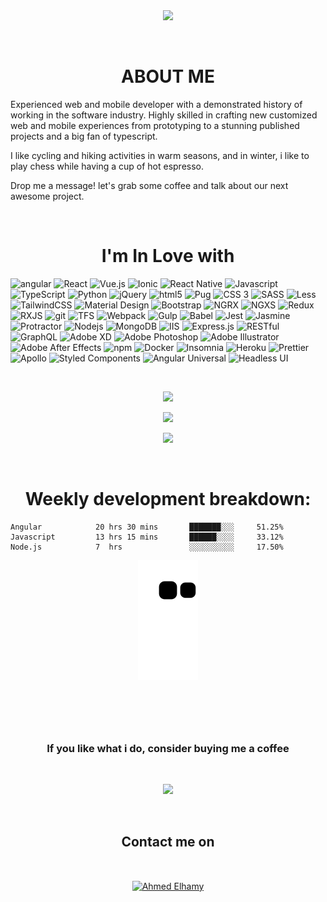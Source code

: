 <!-- ![](https://komarev.com/ghpvc/?username=Ahmed-Elhamy-Allam&color=blueviolet&label=Profile+Views) -->

<div align="center">
<!-- <img src="https://c.tenor.com/7tlM7VOBit8AAAAC/night-tutorials-indo-hanging-light.gif"> -->
<img src="https://i.pinimg.com/originals/8b/35/fe/8b35fef55fba1a201c9c7a11d3ec3d64.gif">
</div>

&nbsp;

<h1 align="center">
  ABOUT ME
</h1>

Experienced web and mobile developer with a demonstrated history of working in the software industry. Highly skilled in crafting new customized web and mobile experiences from prototyping to a stunning published projects and a big fan of typescript.

I like cycling and hiking activities in warm seasons, and in winter, i like to play chess while having a cup of hot espresso.

Drop me a message! let's grab some coffee and talk about our next awesome project.

&nbsp;

<h1 align="center">
I'm In Love with
</h1>
<p>
<img alt="angular" src="https://img.shields.io/badge/-Angular-DD0031?style=flat-square&logo=angular&logoColor=white" />
<img alt="React" src="https://img.shields.io/badge/-React-61DAFB?style=flat-square&logo=React&logoColor=black" />
<img alt="Vue.js" src="https://img.shields.io/badge/-Vue.js-4FC08D?style=flat-square&logo=Vue.js&logoColor=white" />
<img alt="Ionic" src="https://img.shields.io/badge/-Ionic-3880FF?style=flat-square&logo=Ionic&logoColor=white" />
<img alt="React Native" src="https://img.shields.io/badge/-React Native-61DAFB?style=flat-square&logo=React&logoColor=black" />
<img alt="Javascript" src="https://img.shields.io/badge/-JavaScript-F7DF1E?style=flat-square&logo=JavaScript&logoColor=black" />
<img alt="TypeScript" src="https://img.shields.io/badge/-TypeScript-007ACC?style=flat-square&logo=typescript&logoColor=white" />
<img alt="Python" src="https://img.shields.io/badge/-Python-3776AB?style=flat-square&logo=Python&logoColor=white" />
<img alt="jQuery" src="https://img.shields.io/badge/-jQuery-0769AD?style=flat-square&logo=jQuery&logoColor=white" />
<img alt="html5" src="https://img.shields.io/badge/-HTML5-E34F26?style=flat-square&logo=html5&logoColor=white" />
<img alt="Pug" src="https://img.shields.io/badge/-Pug-A86454?style=flat-square&logo=Pug&logoColor=white" />
<img alt="CSS 3" src="https://img.shields.io/badge/-CSS 3-1572B6?style=flat-square&logo=CSS3&logoColor=white" />
<img alt="SASS" src="https://img.shields.io/badge/-SASS-CC6699?style=flat-square&logo=SASS&logoColor=white" />
<img alt="Less" src="https://img.shields.io/badge/-Less-1D365D?style=flat-square&logo=Less&logoColor=white" />
<img alt="TailwindCSS" src="https://img.shields.io/badge/-TailwindCSS-13aa52?style=flat-square&logo=tailwindcss&logoColor=white" />
<img alt="Material Design" src="https://img.shields.io/badge/-Material Design-757575?style=flat-square&logo=materialDesign&logoColor=white" />
<img alt="Bootstrap" src="https://img.shields.io/badge/-Bootstrap-7952B3?style=flat-square&logo=Bootstrap&logoColor=white" />
<img alt="NGRX" src="https://img.shields.io/badge/-NGRX-13aa52?style=flat-square&logo=NGRX&logoColor=white" />
<img alt="NGXS" src="https://img.shields.io/badge/-NGXS-13aa52?style=flat-square&logo=NGXS&logoColor=white" />
<img alt="Redux" src="https://img.shields.io/badge/-Redux-764ABC?style=flat-square&logo=Redux&logoColor=white" />
<img alt="RXJS" src="https://img.shields.io/badge/-RXJS-B7178C?style=flat-square&logo=ReactiveX&logoColor=white" />
<img alt="git" src="https://img.shields.io/badge/-Git-F05032?style=flat-square&logo=git&logoColor=white" />
<img alt="TFS" src="https://img.shields.io/badge/-TFS-00539F?style=flat-square&logo=TFS&logoColor=white" />
<img alt="Webpack" src="https://img.shields.io/badge/-Webpack-8DD6F9?style=flat-square&logo=webpack&logoColor=black" /> 
<img alt="Gulp" src="https://img.shields.io/badge/-Gulp-CF4647?style=flat-square&logo=Gulp&logoColor=white" /> 
<img alt="Babel" src="https://img.shields.io/badge/-Babel-F9DC3E?style=flat-square&logo=Babel&logoColor=black" />
<img alt="Jest" src="https://img.shields.io/badge/-Jest-C21325?style=flat-square&logo=Jest&logoColor=white" />
<img alt="Jasmine" src="https://img.shields.io/badge/-Jasmine-8A4182?style=flat-square&logo=Jasmine&logoColor=white" />
<img alt="Protractor" src="https://img.shields.io/badge/-Protractor-ED163A?style=flat-square&logo=Protractor&logoColor=white" />
<img alt="Nodejs" src="https://img.shields.io/badge/-Nodejs-43853d?style=flat-square&logo=Node.js&logoColor=white" />
<img alt="MongoDB" src="https://img.shields.io/badge/-MongoDB-13aa52?style=flat-square&logo=mongodb&logoColor=white" />
<img alt="IIS" src="https://img.shields.io/badge/-IIS-5E5E5E?style=flat-square&logo=Microsoft&logoColor=white" />
<img alt="Express.js" src="https://img.shields.io/badge/-Express.js-000000?style=flat-square&logo=Express&logoColor=white" />
<img alt="RESTful" src="https://img.shields.io/badge/-RESTful-5890FF?style=flat-square&logo=RESTful&logoColor=white" />
<img alt="GraphQL" src="https://img.shields.io/badge/-GraphQL-E10098?style=flat-square&logo=graphql&logoColor=white" />
<img alt="Adobe XD" src="https://img.shields.io/badge/-Adobe XD-FF61F6?style=flat-square&logo=adobeXD&logoColor=white" />
<img alt="Adobe Photoshop" src="https://img.shields.io/badge/-Adobe Photoshop-31A8FF?style=flat-square&logo=Adobe Photoshop&logoColor=white" />
<img alt="Adobe Illustrator" src="https://img.shields.io/badge/-Adobe Illustrator-FF9A00?style=flat-square&logo=Adobe Illustrator&logoColor=white" />
<img alt="Adobe After Effects" src="https://img.shields.io/badge/-Adobe After Effects-9999FF?style=flat-square&logo=Adobe After Effects&logoColor=white" />
<img alt="npm" src="https://img.shields.io/badge/-NPM-CB3837?style=flat-square&logo=npm&logoColor=white" />
<img alt="Docker" src="https://img.shields.io/badge/-Docker-46a2f1?style=flat-square&logo=docker&logoColor=white" />
<img alt="Insomnia" src="https://img.shields.io/badge/-Insomnia-5849BE?style=flat-square&logo=insomnia&logoColor=white" />
<img alt="Heroku" src="https://img.shields.io/badge/-Heroku-430098?style=flat-square&logo=heroku&logoColor=white" />
<img alt="Prettier" src="https://img.shields.io/badge/-Prettier-F7B93E?style=flat-square&logo=prettier&logoColor=black" />
<img alt="Apollo" src="https://img.shields.io/badge/-Apollo%20GraphQL-311C87?style=flat-square&logo=apollo-graphql&logoColor=white" />
<img alt="Styled Components" src="https://img.shields.io/badge/-Styled_Components-db7092?style=flat-square&logo=styled-components&logoColor=white" />
<img alt="Angular Universal" src="https://img.shields.io/badge/-Angular Universal-DD0031?style=flat-square&logo=angularuniversal&logoColor=white" />
<img alt="Headless UI" src="https://img.shields.io/badge/-Headless UI-66E3FF?style=flat-square&logo=Headless UI&logoColor=black" />
<!-- <table>
  <tr>
    <td>Technology </td>
  </tr>
  <tr>
    <td>Frameworks</td>
    <td>
      <img alt="angular" src="https://img.shields.io/badge/-Angular-DD0031?style=flat-square&logo=angular&logoColor=white" />
      <img alt="React" src="https://img.shields.io/badge/-React-61DAFB?style=flat-square&logo=React&logoColor=black" />
      <img alt="Vue.js" src="https://img.shields.io/badge/-Vue.js-4FC08D?style=flat-square&logo=Vue.js&logoColor=white" />
    </td>
  </tr>
  <tr>
    <td>Mobile Development</td>
    <td>
      <img alt="Ionic" src="https://img.shields.io/badge/-Ionic-3880FF?style=flat-square&logo=Ionic&logoColor=white" />
      <img alt="React Native" src="https://img.shields.io/badge/-React Native-61DAFB?style=flat-square&logo=React&logoColor=black" />
    </td>
  </tr>
  <tr>
    <td>Languages</td>
    <td>
      <img alt="Javascript" src="https://img.shields.io/badge/-JavaScript-F7DF1E?style=flat-square&logo=JavaScript&logoColor=black" />
      <img alt="TypeScript" src="https://img.shields.io/badge/-TypeScript-007ACC?style=flat-square&logo=typescript&logoColor=white" />
      <img alt="Python" src="https://img.shields.io/badge/-Python-3776AB?style=flat-square&logo=Python&logoColor=white" />
      <img alt="jQuery" src="https://img.shields.io/badge/-jQuery-0769AD?style=flat-square&logo=jQuery&logoColor=white" />
    </td>
  </tr>
  <tr>
    <td>Templates</td>
    <td>
      <img alt="html5" src="https://img.shields.io/badge/-HTML5-E34F26?style=flat-square&logo=html5&logoColor=white" />
      <img alt="Pug" src="https://img.shields.io/badge/-Pug-A86454?style=flat-square&logo=Pug&logoColor=white" />
    </td>
  </tr>
  <tr>
    <td>Styling</td>
    <td>
      <img alt="CSS 3" src="https://img.shields.io/badge/-CSS 3-1572B6?style=flat-square&logo=CSS3&logoColor=white" />
      <img alt="SASS" src="https://img.shields.io/badge/-SASS-CC6699?style=flat-square&logo=SASS&logoColor=white" />
      <img alt="Less" src="https://img.shields.io/badge/-Less-1D365D?style=flat-square&logo=Less&logoColor=white" />
    </td>
  </tr>
  <tr>
    <td>UI Libraries</td>
    <td>
      <img alt="TailwindCSS" src="https://img.shields.io/badge/-TailwindCSS-13aa52?style=flat-square&logo=tailwindcss&logoColor=white" />
      <img alt="Material Design" src="https://img.shields.io/badge/-Material Design-757575?style=flat-square&logo=materialDesign&logoColor=white" />
      <img alt="Bootstrap" src="https://img.shields.io/badge/-Bootstrap-7952B3?style=flat-square&logo=Bootstrap&logoColor=white" />
    </td>
  </tr>
  <tr>
    <td>State Management / JS Libraries</td>
    <td>
      <img alt="NGRX" src="https://img.shields.io/badge/-NGRX-13aa52?style=flat-square&logo=NGRX&logoColor=white" />
      <img alt="NGXS" src="https://img.shields.io/badge/-NGXS-13aa52?style=flat-square&logo=NGXS&logoColor=white" />
      <img alt="Redux" src="https://img.shields.io/badge/-Redux-764ABC?style=flat-square&logo=Redux&logoColor=white" />
      <img alt="RXJS" src="https://img.shields.io/badge/-RXJS-B7178C?style=flat-square&logo=ReactiveX&logoColor=white" />
    </td>
  </tr>
  <tr>
    <td>Version Control tools</td>
    <td>
      <img alt="git" src="https://img.shields.io/badge/-Git-F05032?style=flat-square&logo=git&logoColor=white" />
      <img alt="TFS" src="https://img.shields.io/badge/-TFS-00539F?style=flat-square&logo=TFS&logoColor=white" />
    </td>
  </tr>
  <tr>
    <td>Bundlers and task runners</td>
    <td>
        <img alt="Webpack" src="https://img.shields.io/badge/-Webpack-8DD6F9?style=flat-square&logo=webpack&logoColor=black" /> 
        <img alt="Gulp" src="https://img.shields.io/badge/-Gulp-CF4647?style=flat-square&logo=Gulp&logoColor=white" /> 
        <img alt="Babel" src="https://img.shields.io/badge/-Babel-F9DC3E?style=flat-square&logo=Babel&logoColor=black" /> 
    </td>
  </tr>
  <tr>
    <td>Unit Testing / E2E testing</td>
    <td>
      <img alt="Jest" src="https://img.shields.io/badge/-Jest-C21325?style=flat-square&logo=Jest&logoColor=white" />
      <img alt="Jasmine" src="https://img.shields.io/badge/-Jasmine-8A4182?style=flat-square&logo=Jasmine&logoColor=white" />
      <img alt="Protractor" src="https://img.shields.io/badge/-Protractor-ED163A?style=flat-square&logo=Protractor&logoColor=white" />
    </td>
  </tr>
  <tr>
    <td>Backend Languages</td>
    <td>
      <img alt="Nodejs" src="https://img.shields.io/badge/-Nodejs-43853d?style=flat-square&logo=Node.js&logoColor=white" />
    </td>
  </tr>
  <tr>
    <td>Databases</td>
    <td>
        <img alt="MongoDB" src="https://img.shields.io/badge/-MongoDB-13aa52?style=flat-square&logo=mongodb&logoColor=white" />
    </td>
  </tr>
  <tr>
    <td>Servers</td>
    <td>
      <img alt="IIS" src="https://img.shields.io/badge/-IIS-5E5E5E?style=flat-square&logo=Microsoft&logoColor=white" />
      <img alt="Express.js" src="https://img.shields.io/badge/-Express.js-000000?style=flat-square&logo=Express&logoColor=white" />
    </td>
  </tr>
    <td>APIs</td>
    <td>
        <img alt="RESTful" src="https://img.shields.io/badge/-RESTful-5890FF?style=flat-square&logo=RESTful&logoColor=white" />
        <img alt="GraphQL" src="https://img.shields.io/badge/-GraphQL-E10098?style=flat-square&logo=graphql&logoColor=white" />
    </td>
  </tr>
  </tr>
    <td>Design Tools</td>
    <td>
        <img alt="Adobe XD" src="https://img.shields.io/badge/-Adobe XD-FF61F6?style=flat-square&logo=adobeXD&logoColor=white" />
        <img alt="Adobe Photoshop" src="https://img.shields.io/badge/-Adobe Photoshop-31A8FF?style=flat-square&logo=Adobe Photoshop&logoColor=white" />
        <img alt="Adobe Illustrator" src="https://img.shields.io/badge/-Adobe Illustrator-FF9A00?style=flat-square&logo=Adobe Illustrator&logoColor=white" />
        <img alt="Adobe After Effects" src="https://img.shields.io/badge/-Adobe After Effects-9999FF?style=flat-square&logo=Adobe After Effects&logoColor=white" />
    </td>
  </tr>
  </tr>
    <td>Everyday use</td>
    <td>
      <img alt="npm" src="https://img.shields.io/badge/-NPM-CB3837?style=flat-square&logo=npm&logoColor=white" />
      <img alt="Docker" src="https://img.shields.io/badge/-Docker-46a2f1?style=flat-square&logo=docker&logoColor=white" />
      <img alt="Insomnia" src="https://img.shields.io/badge/-Insomnia-5849BE?style=flat-square&logo=insomnia&logoColor=white" />
      <img alt="Heroku" src="https://img.shields.io/badge/-Heroku-430098?style=flat-square&logo=heroku&logoColor=white" />
      <img alt="Prettier" src="https://img.shields.io/badge/-Prettier-F7B93E?style=flat-square&logo=prettier&logoColor=black" />
    </td>
  </tr>
  </tr>
    <td>Worth mentioning</td>
    <td>
      <img alt="Apollo" src="https://img.shields.io/badge/-Apollo%20GraphQL-311C87?style=flat-square&logo=apollo-graphql&logoColor=white" />
      <img alt="Styled Components" src="https://img.shields.io/badge/-Styled_Components-db7092?style=flat-square&logo=styled-components&logoColor=white" />
      <img alt="Angular Universal" src="https://img.shields.io/badge/-Angular Universal-DD0031?style=flat-square&logo=angularuniversal&logoColor=white" />
      <img alt="Headless UI" src="https://img.shields.io/badge/-Headless UI-66E3FF?style=flat-square&logo=Headless UI&logoColor=black" />
    </td>
  </tr>
</table> -->
</p>

&nbsp;

<p align="center">
  <img width="400px" src="https://github-readme-stats.vercel.app/api?username=Ahmed-Elhamy-Allam&show_icons=true&theme=tokyonight&hide_border=true&bg_color=1F222E" />

</p>
<p align="center">
    <img width="400px" src="https://github-readme-stats.vercel.app/api/top-langs/?username=Ahmed-Elhamy-Allam&layout=compact&theme=tokyonight&hide_border=true&bg_color=1F222E" />
</p>
<p align="center">
    <img width="400px" src="https://github-readme-streak-stats.herokuapp.com?user=Ahmed-Elhamy-Allam&theme=gotham&hide_border=true&fire=C77800&ring=DD910B&background=1F222E" />
</p>

&nbsp;

<h1 align="center">Weekly development breakdown: </h1>

```text
Angular            20 hrs 30 mins       ███████░░░     51.25%
Javascript         13 hrs 15 mins       ██████░░░░     33.12%
Node.js            7  hrs               ░░░░░░░░░░     17.50%
```

<div  align="center"> <img src="https://raw.githubusercontent.com/muhiqsimui/muhiqsimui/output/github-contribution-grid-snake.svg" /></div>

<h1>&nbsp;</h1>

<div align="center">
<h3>If you like what i do, consider buying me a coffee</h3>

&nbsp;

<a href="https://www.buymeacoffee.com/AhmedAllam"><img src="https://img.buymeacoffee.com/button-api/?text=Buy me a coffee&emoji=&slug=AhmedAllam&button_colour=FFDD00&font_colour=000000&font_family=Poppins&outline_colour=000000&coffee_colour=ffffff"></a>
</div>

&nbsp;

<h2 align="center">
Contact me on
</h2>
&nbsp;
<p align="center">
<a href="https://www.linkedin.com/in/ahmed-elhamy" target="blank"><img align="center" src="https://raw.githubusercontent.com/rahuldkjain/github-profile-readme-generator/master/src/images/icons/Social/linked-in-alt.svg" alt="Ahmed Elhamy" height="30" width="40" /></a>
</p>
